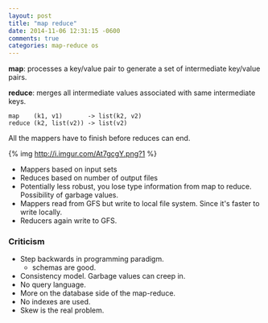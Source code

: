 ```yaml
---
layout: post
title: "map reduce"
date: 2014-11-06 12:31:15 -0600
comments: true
categories: map-reduce os
---
```



**map**: processes a key/value pair to generate a set of intermediate key/value pairs.

**reduce**: merges all intermediate values associated with same intermediate keys.

```
map    (k1, v1)       -> list(k2, v2)
reduce (k2, list(v2)) -> list(v2)
```

All the mappers have to finish before reduces can end.

<!-- more -->

{% img http://i.imgur.com/At7gcgY.png?1 %}

- Mappers based on input sets
- Reduces based on number of output files
- Potentially less robust, you lose type information from map to reduce. Possibility of garbage values.
- Mappers read from GFS but write to local file system. Since it's faster to write locally.
- Reducers again write to GFS.


### Criticism

- Step backwards in programming paradigm.
    - schemas are good.
- Consistency model. Garbage values can creep in.
- No query language.
- More on the database side of the map-reduce.
- No indexes are used.
- Skew is the real problem.
